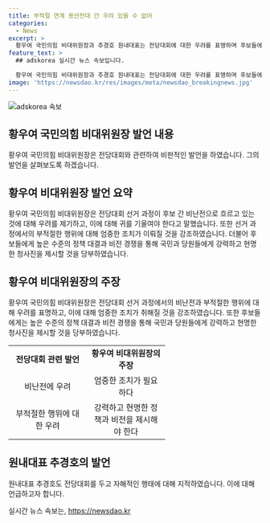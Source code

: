 ```yaml
---
title: 부적절 연계 용산전대 간 우려 있을 수 없어
categories:
  - News
excerpt: >
  황우여 국민의힘 비대위원장과 추경호 원내대표는 전당대회에 대한 우려를 표명하며 후보들에게 책임을 강조했다. 비대위원장은 부적절한 연계 우려를 거론하고, 당헌·당규를 어긴 행위에 대해 엄중한 조치를 촉구했다. 또한 전대의 공방을 자해적 행위로 지적하며 후보들에게 국민과 정책적 대결을 보여달라고 당부했다. 원내대표도 마찬가지로 후보들의 분열 우려를 지적하고, 선관위의 엄정한 조치를 촉구하며 정책적 경쟁을 강조했다.
feature_text: >
  ## adskorea 실시간 뉴스 속보입니다.

  황우여 국민의힘 비대위원장과 추경호 원내대표는 전당대회에 대한 우려를 표명하며 후보들에게 책임을 강조했다. 비대위원장은 부적절한 연계 우려를 거론하고, 당헌·당규를 어긴 행위에 대해 엄중한 조치를 촉구했다. 또한 전대의 공방을 자해적 행위로 지적하며 후보들에게 국민과 정책적 대결을 보여달라고 당부했다. 원내대표도 마찬가지로 후보들의 분열 우려를 지적하고, 선관위의 엄정한 조치를 촉구하며 정책적 경쟁을 강조했다.
image: 'https://newsdao.kr/res/images/meta/newsdao_breakingnews.jpg'
---
```


<p><img src="https://newsdao.kr/res/images/meta/newsdao_breakingnews.jpg" alt="adskorea 속보" /></p>

<h2 data-ke-size="size26">황우여 국민의힘 비대위원장 발언 내용</h2>

<p data-ke-size="size16">황우여 국민의힘 비대위원장은 전당대회와 관련하여 비판적인 발언을 하였습니다. 그의 발언을 살펴보도록 하겠습니다.</p>

<h2 data-ke-size="size24">황우여 비대위원장 발언 요약</h2>

<p data-ke-size="size16">황우여 국민의힘 비대위원장은 전당대회 선거 과정이 후보 간 비난전으로 흐르고 있는 것에 대해 우려를 제기하고, 이에 대해 귀를 기울여야 한다고 말했습니다. 또한 선거 과정에서의 부적절한 행위에 대해 엄중한 조치가 이뤄질 것을 강조하였습니다. 더불어 후보들에게 높은 수준의 정책 대결과 비전 경쟁을 통해 국민과 당원들에게 강력하고 현명한 청사진을 제시할 것을 당부하였습니다.</p>

<h2 data-ke-size="size24">황우여 비대위원장의 주장</h2>

<p data-ke-size="size16">황우여 국민의힘 비대위원장은 전당대회 선거 과정에서의 비난전과 부적절한 행위에 대해 우려를 표명하고, 이에 대해 엄중한 조치가 취해질 것을 강조하였습니다. 또한 후보들에게는 높은 수준의 정책 대결과 비전 경쟁을 통해 국민과 당원들에게 강력하고 현명한 청사진을 제시할 것을 당부하였습니다.</p>

<table>
  <tr>
    <td style="text-align: center; width: 140px;"><b>전당대회 관련 발언</b></td>
    <td style="text-align: center; width: 140px;"><b>황우여 비대위원장의 주장</b></td>
  </tr>
  <tr>
    <td style="text-align: center; height: 17px;">비난전에 우려</td>
    <td style="text-align: center; height: 17px;">엄중한 조치가 필요하다</td>
  </tr>
  <tr>
    <td style="text-align: center; height: 17px;">부적절한 행위에 대한 우려</td>
    <td style="text-align: center; height: 17px;">강력하고 현명한 정책과 비전을 제시해야 한다</td>
  </tr>
</table>

<h2 data-ke-size="size24">원내대표 추경호의 발언</h2>

<p data-ke-size="size16">원내대표 추경호도 전당대회를 두고 자해적인 행태에 대해 지적하였습니다. 이에 대해 언급하고자 합니다.</p>
실시간 뉴스 속보는, <a href="https://newsdao.kr" rel="dofollow">https://newsdao.kr</a>


